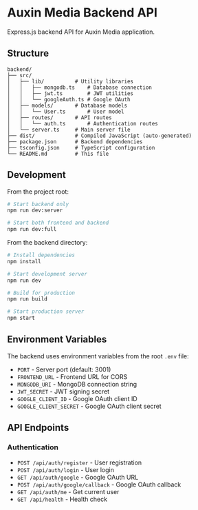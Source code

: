 # Auxin Media Backend API

Express.js backend API for Auxin Media application.

## Structure

```
backend/
├── src/
│   ├── lib/          # Utility libraries
│   │   ├── mongodb.ts    # Database connection
│   │   ├── jwt.ts        # JWT utilities
│   │   └── googleAuth.ts # Google OAuth
│   ├── models/       # Database models
│   │   └── User.ts       # User model
│   ├── routes/       # API routes
│   │   └── auth.ts       # Authentication routes
│   └── server.ts     # Main server file
├── dist/             # Compiled JavaScript (auto-generated)
├── package.json      # Backend dependencies
├── tsconfig.json     # TypeScript configuration
└── README.md         # This file
```

## Development

From the project root:

```bash
# Start backend only
npm run dev:server

# Start both frontend and backend
npm run dev:full
```

From the backend directory:

```bash
# Install dependencies
npm install

# Start development server
npm run dev

# Build for production
npm run build

# Start production server
npm start
```

## Environment Variables

The backend uses environment variables from the root `.env` file:

- `PORT` - Server port (default: 3001)
- `FRONTEND_URL` - Frontend URL for CORS
- `MONGODB_URI` - MongoDB connection string
- `JWT_SECRET` - JWT signing secret
- `GOOGLE_CLIENT_ID` - Google OAuth client ID
- `GOOGLE_CLIENT_SECRET` - Google OAuth client secret

## API Endpoints

### Authentication
- `POST /api/auth/register` - User registration
- `POST /api/auth/login` - User login
- `GET /api/auth/google` - Google OAuth URL
- `POST /api/auth/google/callback` - Google OAuth callback
- `GET /api/auth/me` - Get current user
- `GET /api/health` - Health check
